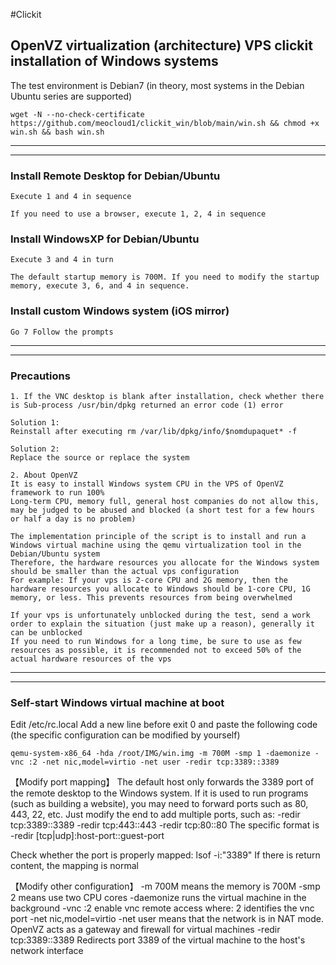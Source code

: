 #Clickit
## OpenVZ virtualization (architecture) VPS clickit installation of Windows systems

The test environment is Debian7 (in theory, most systems in the Debian Ubuntu series are supported)

````
wget -N --no-check-certificate https://github.com/meocloud1/clickit_win/blob/main/win.sh && chmod +x win.sh && bash win.sh
````

---
---

### Install Remote Desktop for Debian/Ubuntu
````
Execute 1 and 4 in sequence

If you need to use a browser, execute 1, 2, 4 in sequence
````

### Install WindowsXP for Debian/Ubuntu
````
Execute 3 and 4 in turn

The default startup memory is 700M. If you need to modify the startup memory, execute 3, 6, and 4 in sequence.
````

### Install custom Windows system (iOS mirror)
````
Go 7 Follow the prompts
````

---
---

### Precautions
````
1. If the VNC desktop is blank after installation, check whether there is Sub-process /usr/bin/dpkg returned an error code (1) error

Solution 1:
Reinstall after executing rm /var/lib/dpkg/info/$nomdupaquet* -f

Solution 2:
Replace the source or replace the system

2. About OpenVZ
It is easy to install Windows system CPU in the VPS of OpenVZ framework to run 100%
Long-term CPU, memory full, general host companies do not allow this, may be judged to be abused and blocked (a short test for a few hours or half a day is no problem)

The implementation principle of the script is to install and run a Windows virtual machine using the qemu virtualization tool in the Debian/Ubuntu system
Therefore, the hardware resources you allocate for the Windows system should be smaller than the actual vps configuration
For example: If your vps is 2-core CPU and 2G memory, then the hardware resources you allocate to Windows should be 1-core CPU, 1G memory, or less. This prevents resources from being overwhelmed

If your vps is unfortunately unblocked during the test, send a work order to explain the situation (just make up a reason), generally it can be unblocked
If you need to run Windows for a long time, be sure to use as few resources as possible, it is recommended not to exceed 50% of the actual hardware resources of the vps
````

---
---

### Self-start Windows virtual machine at boot


Edit /etc/rc.local
Add a new line before exit 0 and paste the following code (the specific configuration can be modified by yourself)

````
qemu-system-x86_64 -hda /root/IMG/win.img -m 700M -smp 1 -daemonize -vnc :2 -net nic,model=virtio -net user -redir tcp:3389::3389
````

【Modify port mapping】
The default host only forwards the 3389 port of the remote desktop to the Windows system. If it is used to run programs (such as building a website), you may need to forward ports such as 80, 443, 22, etc.
Just modify the end to add multiple ports, such as: -redir tcp:3389::3389 -redir tcp:443::443 -redir tcp:80::80
The specific format is -redir [tcp|udp]:host-port::guest-port

Check whether the port is properly mapped:
lsof -i:"3389"
If there is return content, the mapping is normal

【Modify other configuration】
-m 700M means the memory is 700M
-smp 2 means use two CPU cores
-daemonize runs the virtual machine in the background
-vnc :2 enable vnc remote access where: 2 identifies the vnc port
-net nic,model=virtio -net user means that the network is in NAT mode. OpenVZ acts as a gateway and firewall for virtual machines
-redir tcp:3389::3389 Redirects port 3389 of the virtual machine to the host's network interface
